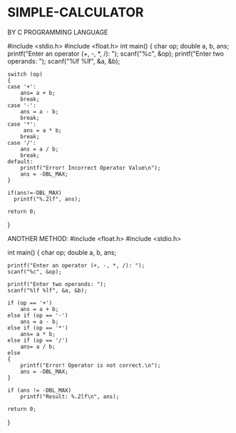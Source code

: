 # SIMPLE-CALCULATOR
BY C PROGRAMMING LANGUAGE 

#include <stdio.h>
#include <float.h>
int main() 
{
    char op;
    double a, b, ans;
    printf("Enter an operator (+, -, *, /): ");
    scanf("%c", &op);
    printf("Enter two operands: ");
    scanf("%lf %lf", &a, &b);
    
    switch (op)
    {
    case '+':
        ans= a + b;
        break;
    case '-':
        ans = a - b;
        break;
    case '*':
         ans = a * b;
        break;
    case '/':
        ans = a / b;
        break;
    default:
        printf("Error! Incorrect Operator Value\n");
        ans = -DBL_MAX;
    }
    
    if(ans!=-DBL_MAX)
      printf("%.2lf", ans);
    
    return 0;
}


ANOTHER METHOD:
#include <float.h>
#include <stdio.h>

int main()
{
    char op;
    double a, b, ans;

    printf("Enter an operator (+, -, *, /): ");
    scanf("%c", &op);

    printf("Enter two operands: ");
    scanf("%lf %lf", &a, &b);

    if (op == '+')
        ans = a + b;
    else if (op == '-')
        ans = a - b;
    else if (op == '*')
        ans= a * b;
    else if (op == '/')
        ans= a / b;
    else 
    {
        printf("Error! Operator is not correct.\n");
        ans = -DBL_MAX;
    }
  
    if (ans != -DBL_MAX)
        printf("Result: %.2lf\n", ans);

    return 0;
}

